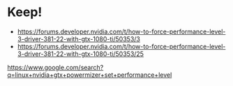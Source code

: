 # Keep!
- https://forums.developer.nvidia.com/t/how-to-force-performance-level-3-driver-381-22-with-gtx-1080-ti/50353/3
- https://forums.developer.nvidia.com/t/how-to-force-performance-level-3-driver-381-22-with-gtx-1080-ti/50353/25

https://www.google.com/search?q=linux+nvidia+gtx+powermizer+set+performance+level

